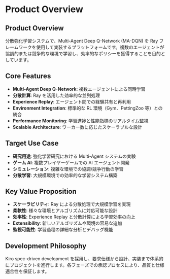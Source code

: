 # Product Overview

## Product Overview
分散強化学習システムで、Multi-Agent Deep Q-Network (MA-DQN) を Ray フレームワークを使用して実装するプラットフォームです。複数のエージェントが協調的または競争的な環境で学習し、効率的なポリシーを獲得することを目的としています。

## Core Features
- **Multi-Agent Deep Q-Network**: 複数エージェントによる同時学習
- **分散計算**: Ray を活用した効率的な並列処理
- **Experience Replay**: エージェント間での経験共有と再利用
- **Environment Integration**: 標準的な RL 環境（Gym、PettingZoo 等）との統合
- **Performance Monitoring**: 学習進捗と性能指標のリアルタイム監視
- **Scalable Architecture**: ワーカー数に応じたスケーラブルな設計

## Target Use Case
- **研究用途**: 強化学習研究における Multi-Agent システムの実験
- **ゲーム AI**: 複数プレイヤーゲームでの AI エージェント開発
- **シミュレーション**: 複雑な環境での協調/競争行動の学習
- **分散学習**: 大規模環境での効率的な学習システム構築

## Key Value Proposition
- **スケーラビリティ**: Ray による分散処理で大規模学習を実現
- **柔軟性**: 様々な環境とアルゴリズムに対応可能な設計
- **効率性**: Experience Replay と分散計算による学習効率の向上
- **Extensibility**: 新しいアルゴリズムや環境の容易な追加
- **監視可能性**: 学習過程の詳細な分析とデバッグ機能

## Development Philosophy
Kiro spec-driven development を採用し、要求仕様から設計、実装まで体系的にプロジェクトを進行します。各フェーズでの承認プロセスにより、品質と仕様適合性を保証します。